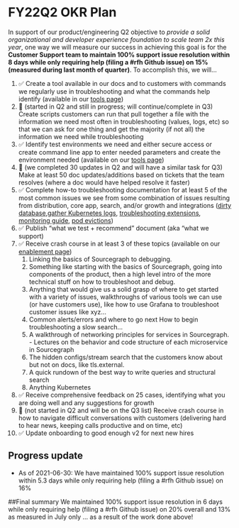 # FY22Q2 OKR Plan

In support of our product/engineering Q2 objective to _provide a solid organizational and developer experience foundation to scale team 2x this year_, one way we will measure our success in achieving this goal is for the **Customer Support team to maintain 100% support issue resolution within 8 days while only requiring help (filing a #rfh Github issue) on 15% (measured during last month of quarter)**. To accomplish this, we will…

1. ✅ Create a tool available in our docs and to customers with commands we regularly use in troubleshooting and what the commands help identify (available in our [tools page](../tools/index.md#troubleshooting))
2. 🚫 (started in Q2 and still in progress; will continue/complete in Q3) Create scripts customers can run that pull together a file with the information we need most often in troubleshooting (values, logs, etc) so that we can ask for one thing and get the majority (if not all) the information we need while troubleshooting
3. ✅ Identify test environments we need and either secure access or create command line app to enter needed parameters and create the environment needed (available on our [tools page](../tools/index.md#test-environments))
4. 🚫 (we completed 30 updates in Q2 and will have a similar task for Q3) Make at least 50 doc updates/additions based on tickets that the team resolves (where a doc would have helped resolve it faster)
5. ✅ Complete how-to troubleshooting documentation for at least 5 of the most common issues we see from some combination of issues resulting from distribution, core app, search, and/or growth and integrations ([dirty database](https://docs.sourcegraph.com/admin/how-to/dirty_database),[gather Kubernetes logs](https://github.com/sourcegraph/sourcegraph/pull/21901), [troubleshooting extensions](https://github.com/sourcegraph/sourcegraph/pull/21720), [monitoring guide](https://github.com/sourcegraph/sourcegraph/pull/20999), [pod evictions](https://github.com/sourcegraph/sourcegraph/pull/21374))
6. ✅ Publish “what we test + recommend” document (aka “what we support)
7. ✅ Receive crash course in at least 3 of these topics (available on our [enablement page](../process/enablement/index.md))
   1. Linking the basics of Sourcegraph to debugging.
   2. Something like starting with the basics of Sourcegraph, going into components of the product, then a high level intro of the more technical stuff on how to troubleshoot and debug.
   3. Anything that would give us a solid grasp of where to get started with a variety of issues, walkthroughs of various tools we can use (or have customers use), like how to use Grafana to troubleshoot customer issues like xyz…
   4. Common alerts/errors and where to go next
      How to begin troubleshooting a slow search…
   5. A walkthrough of networking principles for services in Sourcegraph. - Lectures on the behavior and code structure of each microservice in Sourcegraph
   6. The hidden configs/stream search that the customers know about but not on docs, like tls.external.
   7. A quick rundown of the best way to write queries and structural search
   8. Anything Kubernetes
8. ✅ Receive comprehensive feedback on 25 cases, identifying what you are doing well and any suggestions for growth
9. 🚫 (not started in Q2 and will be on the Q3 list) Receive crash course in how to navigate difficult conversations with customers (delivering hard to hear news, keeping calls productive and on time, etc)
10. ✅ Update onboarding to good enough v2 for next new hires

## Progress update

- As of 2021-06-30: We have maintained 100% support issue resolution within 5.3 days while only requiring help (filing a #rfh Github issue) on 16%

##Final summary
We maintained 100% support issue resolution in 6 days while only requiring help (filing a #rfh Github issue) on 20% overall and 13% as measured in July only ... as a result of the work done above!
